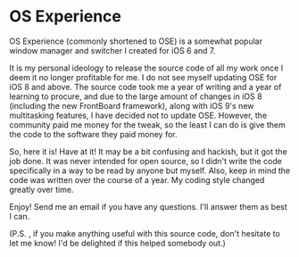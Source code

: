 # OS Experience

OS Experience (commonly shortened to OSE) is a somewhat popular window manager and switcher I created for iOS 6 and 7.

It is my personal ideology to release the source code of all my work once I deem it no longer profitable for me. I do not see myself updating OSE for iOS 8 and above. The source code took me a year of writing and a year of learning to procure, and due to the large amount of changes in iOS 8 (including the new FrontBoard framework), along with iOS 9's new multitasking features, I have decided not to update OSE. However, the community paid me money for the tweak, so the least I can do is give them the code to the software they paid money for.

So, here it is! Have at it! It may be a bit confusing and hackish, but it got the job done. It was never intended for open source, so I didn't write the code specifically in a way to be read by anyone but myself. Also, keep in mind the code was written over the course of a year. My coding style changed greatly over time.

Enjoy! Send me an email if you have any questions. I'll answer them as best I can.

(P.S. , if you make anything useful with this source code, don't hesitate to let me know! I'd be delighted if this helped somebody out.)
